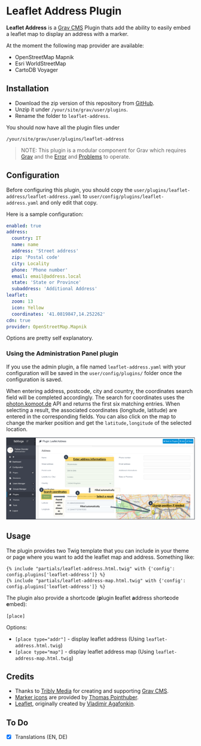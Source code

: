 # Leaflet Address Plugin

**Leaflet Address** is a [Grav CMS](http://github.com/getgrav/grav) Plugin thats add the ability to easily embed a leaflet map to display an address with a marker.

At the moment the following map provider are available:

* OpenStreetMap Mapnik
* Esri WorldStreetMap
* CartoDB Voyager

## Installation

 * Download the zip version of this repository from [GitHub](https://github.com/foxfabi/grav-plugin-leaflet-address).
 * Unzip it under `/your/site/grav/user/plugins`.
 * Rename the folder to `leaflet-address`.

You should now have all the plugin files under

    /your/site/grav/user/plugins/leaflet-address

> NOTE: This plugin is a modular component for Grav which requires [Grav](http://github.com/getgrav/grav) and the [Error](https://github.com/getgrav/grav-plugin-error) and [Problems](https://github.com/getgrav/grav-plugin-problems) to operate.

## Configuration

Before configuring this plugin, you should copy the `user/plugins/leaflet-address/leaflet-address.yaml` to `user/config/plugins/leaflet-address.yaml` and only edit that copy.

Here is a sample configuration:

```yaml
enabled: true
address:
  country: IT
  name: name
  address: 'Street address'
  zip: 'Postal code'
  city: Locality
  phone: 'Phone number'
  email: email@address.local
  state: 'State or Province'
  subaddress: 'Additional Address'
leaflet:
  zoom: 13
  icon: Yellow
  coordinates: '41.0819847,14.252262'
cdn: true
provider: OpenStreetMap.Mapnik
```

Options are pretty self explanatory.

### Using the Administration Panel plugin
If you use the admin plugin, a file named `leaflet-address.yaml` with your configuration will be saved in the `user/config/plugins/` folder once the configuration is saved.

When entering address, postcode, city and country, the coordinates search field will be completed accordingly. The search for coordinates uses the [photon.komoot.de](https://photon.komoot.de/) API and returns the first six matching entries. When selecting a result, the associated coordinates (longitude, latitude) are entered in the corresponding fields. You can also click on the map to change the marker position and get the `latitude,longitude` of the selected location.

![](assets/screenshots/plugin-config-ui.png)

## Usage
The plugin provides two Twig template that you can include in your theme or page where you want to add the leaflet map and address. Something like:
```
{% include "partials/leaflet-address.html.twig" with {'config': config.plugins['leaflet-address']} %}
{% include "partials/leaflet-address-map.html.twig" with {'config': config.plugins['leaflet-address']} %}
```

The plugin also provide a shortcode (**p**lugin **l**eaflet **a**ddress short**c**ode **e**mbed):

`[place]`

Options:
  * `[place type="addr"]` - display leaflet address (Using `leaflet-address.html.twig`)
  * `[place type="map"]` - display leaflet address map (Using `leaflet-address-map.html.twig`)

## Credits

* Thanks to [Tribly Media](https://trilby.media/) for creating and supporting [Grav CMS](https://getgrav.org/).
* [Marker icons](https://github.com/pointhi/leaflet-color-markers) are provided by [Thomas Pointhuber](https://github.com/pointhi).
* [Leaflet](https://leafletjs.com/), originally created by [Vladimir Agafonkin](https://agafonkin.com/).

## To Do

- [x] Translations (EN, DE)

